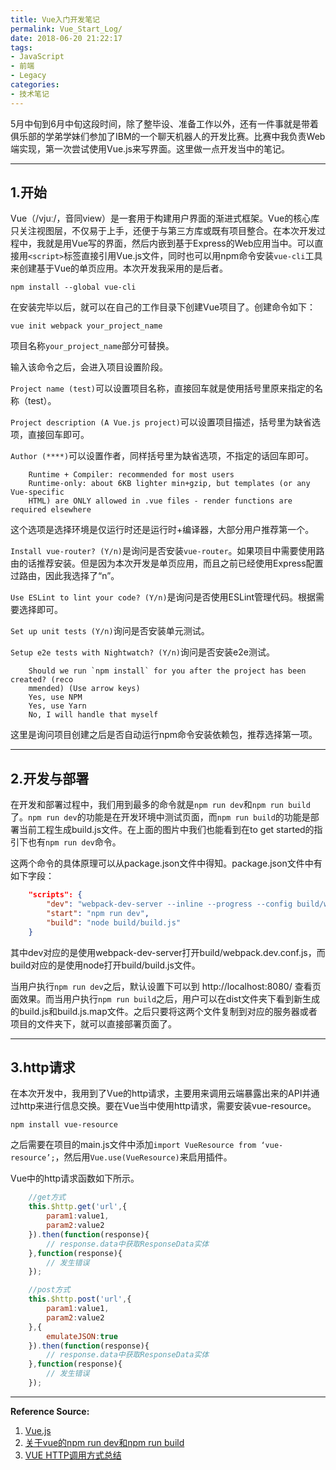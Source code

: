 ```yaml
---
title: Vue入门开发笔记
permalink: Vue_Start_Log/
date: 2018-06-20 21:22:17
tags:
- JavaScript
- 前端
- Legacy
categories:
- 技术笔记
---
```


5月中旬到6月中旬这段时间，除了整毕设、准备工作以外，还有一件事就是带着俱乐部的学弟学妹们参加了IBM的一个聊天机器人的开发比赛。比赛中我负责Web端实现，第一次尝试使用Vue.js来写界面。这里做一点开发当中的笔记。

<!--more-->

---

## 1.开始

Vue（/vjuː/，音同view）是一套用于构建用户界面的渐进式框架。Vue的核心库只关注视图层，不仅易于上手，还便于与第三方库或既有项目整合。在本次开发过程中，我就是用Vue写的界面，然后内嵌到基于Express的Web应用当中。可以直接用`<script>`标签直接引用Vue.js文件，同时也可以用npm命令安装`vue-cli`工具来创建基于Vue的单页应用。本次开发我采用的是后者。

    npm install --global vue-cli

在安装完毕以后，就可以在自己的工作目录下创建Vue项目了。创建命令如下：

    vue init webpack your_project_name

项目名称`your_project_name`部分可替换。

输入该命令之后，会进入项目设置阶段。

`Project name (test)`可以设置项目名称，直接回车就是使用括号里原来指定的名称（test）。

`Project description (A Vue.js project)`可以设置项目描述，括号里为缺省选项，直接回车即可。

`Author (****)`可以设置作者，同样括号里为缺省选项，不指定的话回车即可。

```
    Runtime + Compiler: recommended for most users
    Runtime-only: about 6KB lighter min+gzip, but templates (or any Vue-specific
    HTML) are ONLY allowed in .vue files - render functions are required elsewhere
```

这个选项是选择环境是仅运行时还是运行时+编译器，大部分用户推荐第一个。

`Install vue-router? (Y/n)`是询问是否安装`vue-router`。如果项目中需要使用路由的话推荐安装。但是因为本次开发是单页应用，而且之前已经使用Express配置过路由，因此我选择了“n”。

`Use ESLint to lint your code? (Y/n)`是询问是否使用ESLint管理代码。根据需要选择即可。

`Set up unit tests (Y/n)`询问是否安装单元测试。

`Setup e2e tests with Nightwatch? (Y/n)`询问是否安装e2e测试。

```
	Should we run `npm install` for you after the project has been created? (reco
	mmended) (Use arrow keys)
	Yes, use NPM
	Yes, use Yarn
	No, I will handle that myself
```

这里是询问项目创建之后是否自动运行npm命令安装依赖包，推荐选择第一项。

---

## 2.开发与部署

在开发和部署过程中，我们用到最多的命令就是`npm run dev`和`npm run build`了。`npm run dev`的功能是在开发环境中测试页面，而`npm run build`的功能是部署当前工程生成build.js文件。在上面的图片中我们也能看到在to get started的指引下也有`npm run dev`命令。

这两个命令的具体原理可以从package.json文件中得知。package.json文件中有如下字段：

```json
    "scripts": {
    	"dev": "webpack-dev-server --inline --progress --config build/webpack.dev.conf.js",
    	"start": "npm run dev",
    	"build": "node build/build.js"
    }
```

其中dev对应的是使用webpack-dev-server打开build/webpack.dev.conf.js，而build对应的是使用node打开build/build.js文件。

当用户执行`npm run dev`之后，默认设置下可以到 http://localhost:8080/ 查看页面效果。而当用户执行`npm run build`之后，用户可以在dist文件夹下看到新生成的build.js和build.js.map文件。之后只要将这两个文件复制到对应的服务器或者项目的文件夹下，就可以直接部署页面了。

---

## 3.http请求

在本次开发中，我用到了Vue的http请求，主要用来调用云端暴露出来的API并通过http来进行信息交换。要在Vue当中使用http请求，需要安装vue-resource。

    npm install vue-resource

之后需要在项目的main.js文件中添加`import VueResource from ‘vue-resource’;`，然后用`Vue.use(VueResource)`来启用插件。

Vue中的http请求函数如下所示。

```JavaScript
    //get方式
    this.$http.get('url',{
        param1:value1,  
        param2:value2  
    }).then(function(response){  
        // response.data中获取ResponseData实体
    },function(response){  
        // 发生错误
    });

    //post方式
    this.$http.post('url',{  
        param1:value1,  
        param2:value2  
    },{  
        emulateJSON:true  
    }).then(function(response){  
        // response.data中获取ResponseData实体
    },function(response){  
        // 发生错误
    });
```

---
**Reference Source:**

1. [Vue.js](https://cn.vuejs.org/ "https://cn.vuejs.org/")
2. [关于vue的npm run dev和npm run build](https://www.cnblogs.com/hl0203/p/7138600.html "https://www.cnblogs.com/hl0203/p/7138600.html")
3. [VUE HTTP调用方式总结](https://blog.csdn.net/qq_21033663/article/details/79141632 "https://blog.csdn.net/qq_21033663/article/details/79141632")
